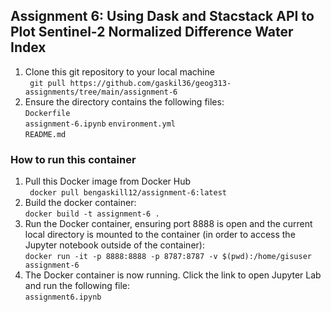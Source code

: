## Assignment 6: Using Dask and Stacstack API to Plot Sentinel-2 Normalized Difference Water Index  

1. Clone this git repository to your local machine  
``` git pull https://github.com/gaskil36/geog313-assignments/tree/main/assignment-6```  
2. Ensure the directory contains the following files:  
```Dockerfile```  
```assignment-6.ipynb```
```environment.yml```  
```README.md``` 

### How to run this container  
1. Pull this Docker image from Docker Hub  
``` docker pull bengaskill12/assignment-6:latest```  
3. Build the docker container:  
```docker build -t assignment-6 .```  
4. Run the Docker container, ensuring port 8888 is open and the current local directory is mounted to the container (in order to access the Jupyter notebook outside of the container):  
```docker run -it -p 8888:8888 -p 8787:8787 -v $(pwd):/home/gisuser assignment-6```  
5. The Docker container is now running. Click the link to open Jupyter Lab and run the following file:  
```assignment6.ipynb```
